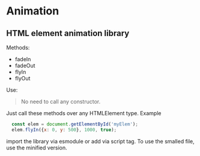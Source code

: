 # Animation
## HTML element animation library

Methods:
* fadeIn
* fadeOut
* flyIn
* flyOut

Use:
> No need to call any constructor.

Just call these methods over any HTMLElement type. 
Example
```js
  const elem = document.getElementById('myElem');
  elem.flyIn({x: 0, y: 500}, 1000, true);
```

import the library via esmodule or add via script tag. To use the smalled file, use the minified version.
